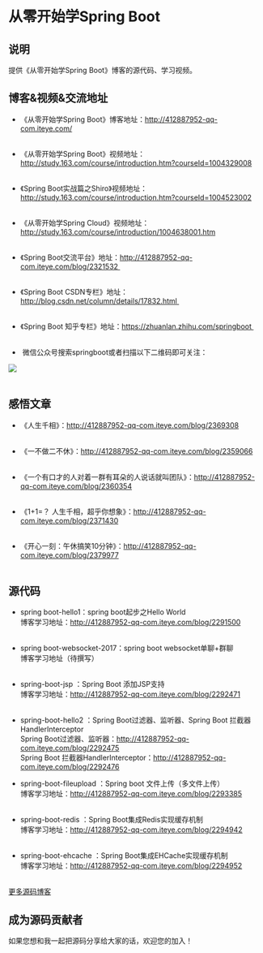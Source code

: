 ﻿# 从零开始学Spring Boot



## 说明
提供《从零开始学Spring Boot》博客的源代码、学习视频。
 

## 博客&视频&交流地址
* 《从零开始学Spring Boot》博客地址：http://412887952-qq-com.iteye.com/   <br><br>

* 《从零开始学Spring Boot》视频地址：http://study.163.com/course/introduction.htm?courseId=1004329008 <br><br>

* 《Spring Boot实战篇之Shiro》视频地址：http://study.163.com/course/introduction.htm?courseId=1004523002 <br><br>

* 《从零开始学Spring Cloud》视频地址：http://study.163.com/course/introduction/1004638001.htm <br><br>

* 《Spring Boot交流平台》地址：http://412887952-qq-com.iteye.com/blog/2321532  <br><br>

* 《Spring Boot CSDN专栏》地址：http://blog.csdn.net/column/details/17832.html  <br><br>

* 《Spring Boot 知乎专栏》地址：https://zhuanlan.zhihu.com/springboot  <br><br>

*  微信公众号搜索springboot或者扫描以下二维码即可关注：

![](http://dl2.iteye.com/upload/attachment/0119/6796/f6b954f6-60f6-3f73-b6b6-896696b778ba.jpg) <br><br>


## 感悟文章
* 《人生千相》：http://412887952-qq-com.iteye.com/blog/2369308  <br><br>

* 《一不做二不休》：http://412887952-qq-com.iteye.com/blog/2359066  <br><br>

* 《一个有口才的人对着一群有耳朵的人说话就叫团队》：http://412887952-qq-com.iteye.com/blog/2360354  <br><br>

* 《1+1=？ 人生千相，超乎你想象》：http://412887952-qq-com.iteye.com/blog/2371430  <br><br>

* 《开心一刻：午休搞笑10分钟》：http://412887952-qq-com.iteye.com/blog/2379977  <br><br>


## 源代码

* spring boot-hello1：spring boot起步之Hello World  <br>
  博客学习地址：http://412887952-qq-com.iteye.com/blog/2291500 <br><br>

* spring boot-websocket-2017：spring boot websocket单聊+群聊  <br>
  博客学习地址（待撰写）<br><br>

* spring-boot-jsp ：Spring Boot 添加JSP支持  <br>
  博客学习地址：http://412887952-qq-com.iteye.com/blog/2292471 <br><br>


* spring-boot-hello2 ：Spring Boot过滤器、监听器、Spring Boot 拦截器HandlerInterceptor  <br>
  Spring Boot过滤器、监听器：http://412887952-qq-com.iteye.com/blog/2292475   <br>
  Spring Boot 拦截器HandlerInterceptor：http://412887952-qq-com.iteye.com/blog/2292476 <br> 
 
 
* spring-boot-fileupload ：Spring boot 文件上传（多文件上传） <br>
  博客学习地址：http://412887952-qq-com.iteye.com/blog/2293385 <br><br>
  

* spring-boot-redis ：Spring Boot集成Redis实现缓存机制 <br>
  博客学习地址：http://412887952-qq-com.iteye.com/blog/2294942 <br><br>  

* spring-boot-ehcache ：Spring Boot集成EHCache实现缓存机制 <br>
  博客学习地址：http://412887952-qq-com.iteye.com/blog/2294952 <br><br>

[更多源码博客](http://412887952-qq-com.iteye.com/)


## 成为源码贡献者
  如果您想和我一起把源码分享给大家的话，欢迎您的加入！
